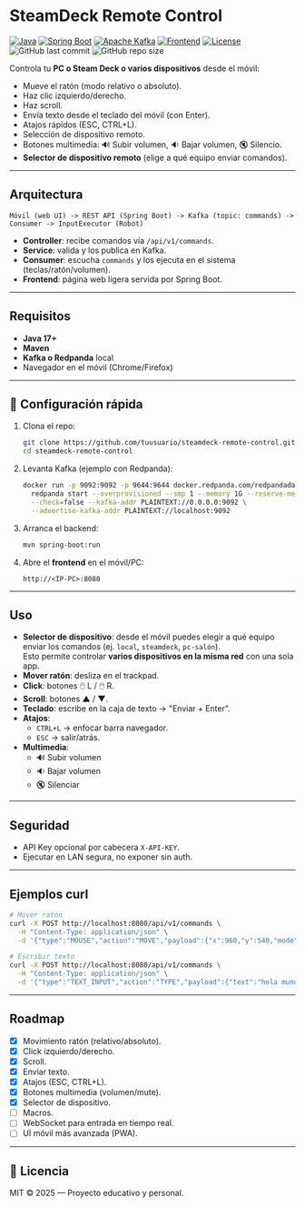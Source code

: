 # SteamDeck Remote Control

[![Java](https://img.shields.io/badge/Java-17-red?logo=openjdk)]()
[![Spring Boot](https://img.shields.io/badge/Spring%20Boot-3.5-green?logo=springboot)]()
[![Apache Kafka](https://img.shields.io/badge/Kafka-3.7-cyan?logo=apachekafka)]()
[![Frontend](https://img.shields.io/badge/Frontend-HTML%2FCSS%2FJS-blue?logo=javascript)]()
[![License](https://img.shields.io/badge/license-MIT-lightgrey.svg)]()
![GitHub last commit](https://img.shields.io/github/last-commit/rgvylar/steamdeck-remote-control)
![GitHub repo size](https://img.shields.io/github/repo-size/rgvylar/steamdeck-remote-control)


Controla tu **PC o Steam Deck o varios dispositivos** desde el móvil:
- Mueve el ratón (modo relativo o absoluto).
- Haz clic izquierdo/derecho.
- Haz scroll.
- Envía texto desde el teclado del móvil (con Enter).
- Atajos rápidos (ESC, CTRL+L).
- Selección de dispositivo remoto.
- Botones multimedia: 🔊 Subir volumen, 🔉 Bajar volumen, 🔇 Silencio.
- **Selector de dispositivo remoto** (elige a qué equipo enviar comandos).

---

## Arquitectura

```
Móvil (web UI) -> REST API (Spring Boot) -> Kafka (topic: commands) -> Consumer -> InputExecutor (Robot)
```

- **Controller**: recibe comandos vía `/api/v1/commands`.
- **Service**: valida y los publica en Kafka.
- **Consumer**: escucha `commands` y los ejecuta en el sistema (teclas/ratón/volumen).
- **Frontend**: página web ligera servida por Spring Boot.

---

## Requisitos

- **Java 17+**
- **Maven**
- **Kafka o Redpanda** local
- Navegador en el móvil (Chrome/Firefox)

---

## 🔧 Configuración rápida

1. Clona el repo:
   ```bash
   git clone https://github.com/tuusuario/steamdeck-remote-control.git
   cd steamdeck-remote-control
   ```

2. Levanta Kafka (ejemplo con Redpanda):
   ```bash
   docker run -p 9092:9092 -p 9644:9644 docker.redpanda.com/redpandadata/redpanda:latest \
     redpanda start --overprovisioned --smp 1 --memory 1G --reserve-memory 0M --node-id 0 \
     --check=false --kafka-addr PLAINTEXT://0.0.0.0:9092 \
     --advertise-kafka-addr PLAINTEXT://localhost:9092
   ```

3. Arranca el backend:
   ```bash
   mvn spring-boot:run
   ```

4. Abre el **frontend** en el móvil/PC:
   ```
   http://<IP-PC>:8080
   ```

---

## Uso

- **Selector de dispositivo**: desde el móvil puedes elegir a qué equipo enviar los comandos (ej. `local`, `steamdeck`, `pc-salón`).  
  Esto permite controlar **varios dispositivos en la misma red** con una sola app.
- **Mover ratón**: desliza en el trackpad.
- **Click**: botones 🖱️ L / 🖱️ R.
- **Scroll**: botones ▲ / ▼.
- **Teclado**: escribe en la caja de texto → "Enviar + Enter".
- **Atajos**:
  - `CTRL+L` → enfocar barra navegador.
  - `ESC` → salir/atrás.
- **Multimedia**:
  - 🔊 Subir volumen
  - 🔉 Bajar volumen
  - 🔇 Silenciar

---

## Seguridad

- API Key opcional por cabecera `X-API-KEY`.
- Ejecutar en LAN segura, no exponer sin auth.

---

## Ejemplos curl

```bash
# Mover ratón
curl -X POST http://localhost:8080/api/v1/commands \
  -H "Content-Type: application/json" \
  -d '{"type":"MOUSE","action":"MOVE","payload":{"x":960,"y":540,"mode":"ABSOLUTE"},"target":"local"}'

# Escribir texto
curl -X POST http://localhost:8080/api/v1/commands \
  -H "Content-Type: application/json" \
  -d '{"type":"TEXT_INPUT","action":"TYPE","payload":{"text":"hola mundo"},"target":"local"}'
```

---

## Roadmap

- [x] Movimiento ratón (relativo/absoluto).
- [x] Click izquierdo/derecho.
- [x] Scroll.
- [x] Enviar texto.
- [x] Atajos (ESC, CTRL+L).
- [x] Botones multimedia (volumen/mute).
- [x] Selector de dispositivo.
- [ ] Macros.
- [ ] WebSocket para entrada en tiempo real.
- [ ] UI móvil más avanzada (PWA).

---

## 📜 Licencia

MIT © 2025 — Proyecto educativo y personal.
